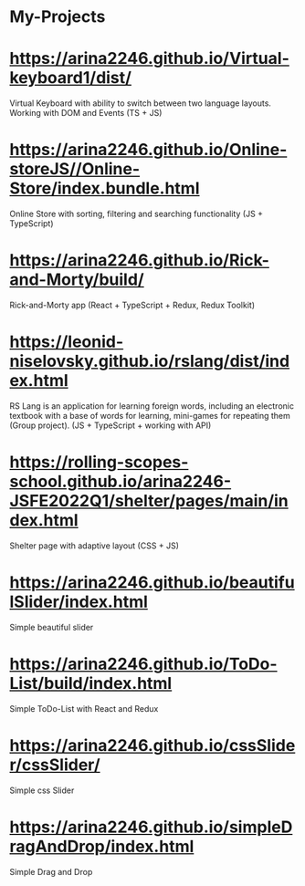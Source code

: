 # My-Projects

# https://arina2246.github.io/Virtual-keyboard1/dist/
Virtual Keyboard with ability to switch between
two language layouts. Working with DOM and
Events (TS + JS)

# https://arina2246.github.io/Online-storeJS//Online-Store/index.bundle.html
Online Store with sorting, filtering and searching
functionality (JS + TypeScript)

# https://arina2246.github.io/Rick-and-Morty/build/
Rick-and-Morty app (React + TypeScript + Redux, Redux Toolkit)

# https://leonid-niselovsky.github.io/rslang/dist/index.html
RS Lang is an application for learning foreign
words, including an electronic textbook with a base
of words for learning, mini-games for repeating
them (Group project). (JS + TypeScript + working
with API)

# https://rolling-scopes-school.github.io/arina2246-JSFE2022Q1/shelter/pages/main/index.html
Shelter page with adaptive layout (CSS + JS)

# https://arina2246.github.io/beautifulSlider/index.html
Simple beautiful slider

# https://arina2246.github.io/ToDo-List/build/index.html
Simple ToDo-List with React and Redux

# https://arina2246.github.io/cssSlider/cssSlider/
Simple css Slider

# https://arina2246.github.io/simpleDragAndDrop/index.html
Simple Drag and Drop



